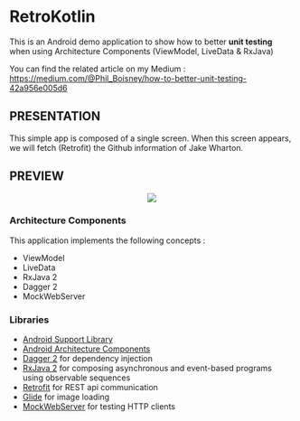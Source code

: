# RetroKotlin
This is an Android demo application to show how to better **unit testing** when using Architecture Components (ViewModel, LiveData & RxJava)

You can find the related article on my Medium : https://medium.com/@Phil_Boisney/how-to-better-unit-testing-42a956e005d6

## PRESENTATION
This simple app is composed of a single screen. When this screen appears, we will fetch (Retrofit) the Github information of Jake Wharton.

## PREVIEW
<p align="center">
 <img src ="https://cdn-images-1.medium.com/max/2000/1*xx_ZtJ2sUjqkgc0kNRbwtQ.png"/>
</p>

### Architecture Components
This application implements the following concepts :
- ViewModel
- LiveData
- RxJava 2
- Dagger 2
- MockWebServer

### Libraries
* [Android Support Library][support-lib]
* [Android Architecture Components][arch]
* [Dagger 2][dagger2] for dependency injection
* [RxJava 2][rxjava2] for composing asynchronous and event-based programs using observable sequences
* [Retrofit][retrofit] for REST api communication
* [Glide][glide] for image loading
* [MockWebServer][mockwebserver] for testing HTTP clients

[support-lib]: https://developer.android.com/topic/libraries/support-library/index.html
[arch]: https://developer.android.com/arch
[dagger2]: https://google.github.io/dagger
[retrofit]: http://square.github.io/retrofit
[glide]: https://github.com/bumptech/glide
[mockwebserver]: https://github.com/square/okhttp/tree/master/mockwebserver
[rxjava2]: https://github.com/ReactiveX/RxJava
